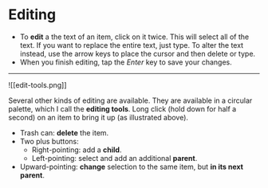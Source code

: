 # Editing

- To **edit** a the text of an item, click on it twice. This will select all of the text. If you want to replace the entire text, just type. To alter the text instead, use the arrow keys to place the cursor and then delete or type.
- When you finish editing, tap the _Enter_ key to save your changes.

---

![[edit-tools.png]]

Several other kinds of editing are available. They are available in a circular palette, which I call the **editing tools**. Long click (hold down for half a second) on an item to bring it up (as illustrated above).

- Trash can: **delete** the item.
- Two plus buttons:
	- Right-pointing: add a **child**.
	- Left-pointing: select and add an additional **parent**.
- Upward-pointing: **change** selection to the same item, but **in its next parent**.